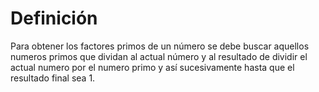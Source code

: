 # Definición

Para obtener los factores primos de un número se debe buscar
aquellos numeros primos que dividan al actual número y al
resultado de dividir el actual numero por el numero primo
y así sucesivamente hasta que el resultado final sea 1.